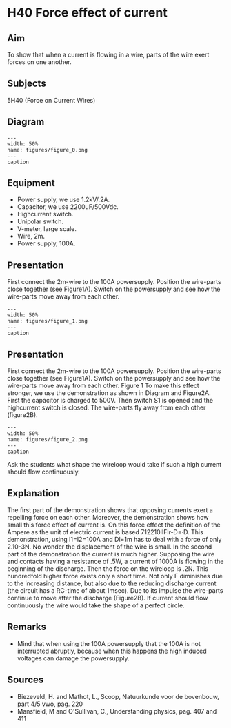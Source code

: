 # H40 Force effect of current 
    
  
## Aim   
 To show that when a current is flowing in a wire, parts of the wire exert forces on one another.    
  
## Subjects   
 5H40 (Force on Current Wires)   
  
## Diagram   
   
```{figure} figures/figure_0.png  
---  
width: 50%  
name: figures/figure_0.png  
---  
caption  
``` 
      
  
## Equipment   
 
 *  Power supply, we use 1.2kV/.2A. 
 *  Capacitor, we use 2200uF/500Vdc. 
 *  Highcurrent switch. 
 *  Unipolar switch. 
 *  V-meter, large scale. 
 *  Wire, 2m. 
 *  Power supply, 100A.
     
  
## Presentation   
 First connect the 2m-wire to the 100A powersupply. Position the wire-parts close together (see Figure1A). Switch on the powersupply and see how the wire-parts move away from each other.   
```{figure} figures/figure_1.png  
---  
width: 50%  
name: figures/figure_1.png  
---  
caption  
``` 
     
  
## Presentation   
 First connect the 2m-wire to the 100A powersupply. Position the wire-parts close together (see Figure1A). Switch on the powersupply and see how the wire-parts move away from each other.  Figure 1 To make this effect stronger, we use the demonstration as shown in Diagram and Figure2A. First the capacitor is charged to 500V. Then switch S1 is opened and the highcurrent switch is closed. The wire-parts fly away from each other (figure2B).   
```{figure} figures/figure_2.png  
---  
width: 50%  
name: figures/figure_2.png  
---  
caption  
``` 
 Ask the students what shape the wireloop would take if such a high current should flow continuously.    
  
## Explanation   
 The first part of the demonstration shows that opposing currents exert a repelling force on each other. Moreover, the demonstration shows how small this force effect of current is. On this force effect the definition of the Ampere as the unit of electric current is based 712210IIFlr-D=·D. This demonstration, using I1=I2=100A and Dl=1m has to deal with a force of only 2.10-3N. No wonder the displacement of the wire is small. In the second part of the demonstration the current is much higher. Supposing the wire and contacts having a resistance of .5W, a current of 1000A is flowing in the beginning of the discharge. Then the force on the wireloop is .2N. This hundredfold higher force exists only a short time. Not only F diminishes due to the increasing distance, but also due to the reducing discharge current (the circuit has a RC-time of about 1msec). Due to its impulse the wire-parts continue to move after the discharge (Figure2B). If current should flow continuously the wire would take the shape of a perfect circle.       
  
## Remarks   
 
 *  Mind that when using the 100A powersupply that the 100A is not interrupted abruptly, because when this happens the high induced voltages can damage the powersupply.
   
  
## Sources   
 
 *  Biezeveld, H. and Mathot, L., Scoop, Natuurkunde voor de bovenbouw, part 4/5 vwo, pag. 220 
 *  Mansfield, M and O'Sullivan, C., Understanding physics, pag. 407 and 411
  